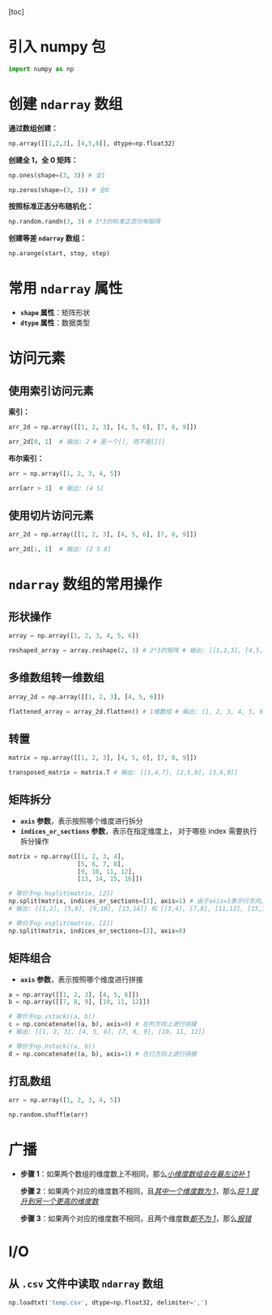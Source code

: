 [toc]

# 引入 numpy 包

```python
import numpy as np
```





# 创建 `ndarray` 数组

**通过数组创建：**

```python
np.array([[1,2,3], [4,5,6]], dtype=np.float32)
```

**创建全 1，全 0 矩阵：**

```python
np.ones(shape=(3, 3)) # 全1

np.zeros(shape=(3, 3)) # 全0
```

**按照标准正态分布随机化：**

```python
np.random.randn(3, 3) # 3*3的标准正态分布矩阵
```

**创建等差 `ndarray` 数组：**

```python
np.arange(start, stop, step)
```





# 常用 `ndarray` 属性

- **`shape` 属性**：矩阵形状
- **`dtype` 属性**：数据类型





# 访问元素

## 使用索引访问元素

**索引：**

```python
arr_2d = np.array([[1, 2, 3], [4, 5, 6], [7, 8, 9]])

arr_2d[0, 1]  # 输出: 2 # 是一个[], 而不是[][]
```

**布尔索引：**

```python
arr = np.array([1, 2, 3, 4, 5])

arr[arr > 3]  # 输出: [4 5]
```

## 使用切片访问元素

```python
arr_2d = np.array([[1, 2, 3], [4, 5, 6], [7, 8, 9]])

arr_2d[:, 1]  # 输出: [2 5 8]
```





# `ndarray` 数组的常用操作

## 形状操作

```python
array = np.array([1, 2, 3, 4, 5, 6])

reshaped_array = array.reshape(2, 3) # 2*3的矩阵 # 输出: [[1,2,3], [4,5,6]]
```

## 多维数组转一维数组

```python
array_2d = np.array([[1, 2, 3], [4, 5, 6]])

flattened_array = array_2d.flatten() # 1维数组 # 输出: [1, 2, 3, 4, 5, 6]
```

## 转置

```python
matrix = np.array([[1, 2, 3], [4, 5, 6], [7, 8, 9]])

transposed_matrix = matrix.T # 输出: [[1,4,7], [2,5,8], [3,6,9]]
```

## 矩阵拆分

- **`axis` 参数**，表示按照哪个维度进行拆分
- **`indices_or_sections` 参数**，表示在指定维度上， 对于哪些 index 需要执行拆分操作

```python
matrix = np.array([[1, 2, 3, 4],
                   [5, 6, 7, 8],
                   [9, 10, 11, 12],
                   [13, 14, 15, 16]])

# 等价于np.hsplit(matrix, [2])
np.split(matrix, indices_or_sections=[2], axis=1) # 由于axis=1表示行方向, 就将行拆分为[:2]和[2:]两个部分
# 输出: [[1,2], [5,6], [9,10], [13,14]] 和 [[3,4], [7,8], [11,12], [15,16]]

# 等价于np.vsplit(matrix, [2])
np.split(matrix, indices_or_sections=[2], axis=0)
```

## 矩阵组合

- **`axis` 参数**，表示按照哪个维度进行拼接

```python
a = np.array([[1, 2, 3], [4, 5, 6]])
b = np.array([[7, 8, 9], [10, 11, 12]])

# 等价于np.vstack((a, b))
c = np.concatenate((a, b), axis=0) # 在列方向上进行拼接
# 输出: [[1, 2, 3], [4, 5, 6], [7, 8, 9], [10, 11, 12]]

# 等价于np.hstack((a, b))
d = np.concatenate((a, b), axis=1) # 在行方向上进行拼接
```

## 打乱数组

```python
arr = np.array([1, 2, 3, 4, 5])

np.random.shuffle(arr)
```





# 广播

- **步骤 1**：如果两个数组的维度数上不相同，那么<u>*小维度数组会在最左边补 1*</u>

  **步骤 2**：如果两个对应的维度数不相同，且<u>*其中一个维度数为 1*</u>，那么<u>*将 1 提升到另一个更高的维度数*</u>

  **步骤 3**：如果两个对应的维度数不相同，且两个维度数<u>*都不为 1*</u>，那么<u>*报错*</u>





# I/O

## 从 `.csv` 文件中读取 `ndarray` 数组

```python
np.loadtxt('temp.csv', dtype=np.float32, delimiter=',')
```

